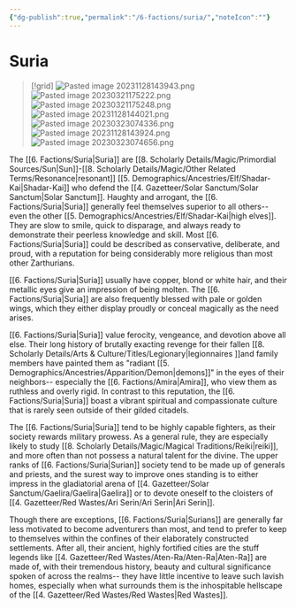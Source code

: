 ```yaml
---
{"dg-publish":true,"permalink":"/6-factions/suria/","noteIcon":""}
---
```


# Suria

>[!grid]
>![Pasted image 20231128143943.png](/img/user/x.%20Assets/Attachments/Pasted%20image%2020231128143943.png)
>![Pasted image 20230321175222.png](/img/user/x.%20Assets/Attachments/Pasted%20image%2020230321175222.png)
>![Pasted image 20230321175248.png](/img/user/x.%20Assets/Attachments/Pasted%20image%2020230321175248.png)
>![Pasted image 20231128144021.png](/img/user/x.%20Assets/Attachments/Pasted%20image%2020231128144021.png)
![Pasted image 20230323074336.png](/img/user/x.%20Assets/Attachments/Pasted%20image%2020230323074336.png)
>![Pasted image 20231128143924.png](/img/user/x.%20Assets/Attachments/Pasted%20image%2020231128143924.png)
![Pasted image 20230323074656.png](/img/user/x.%20Assets/Attachments/Pasted%20image%2020230323074656.png)

The [[6. Factions/Suria\|Suria]] are [[8. Scholarly Details/Magic/Primordial Sources/Sun\|Sun]]-[[8. Scholarly Details/Magic/Other Related Terms/Resonance\|resonant]] [[5. Demographics/Ancestries/Elf/Shadar-Kai\|Shadar-Kai]] who defend the [[4. Gazetteer/Solar Sanctum/Solar Sanctum\|Solar Sanctum]]. Haughty and arrogant, the [[6. Factions/Suria\|Suria]] generally feel themselves superior to all others-- even the other [[5. Demographics/Ancestries/Elf/Shadar-Kai\|high elves]]. They are slow to smile, quick to disparage, and always ready to demonstrate their peerless knowledge and skill. Most [[6. Factions/Suria\|Suria]] could be described as conservative, deliberate, and proud, with a reputation for being considerably more religious than most other Zarthurians.

[[6. Factions/Suria\|Suria]] usually have copper, blond or white hair, and their metallic eyes give an impression of being molten. The [[6. Factions/Suria\|Suria]] are also frequently blessed with pale or golden wings, which they either display proudly or conceal magically as the need arises. 

[[6. Factions/Suria\|Suria]] value ferocity, vengeance, and devotion above all else. Their long history of brutally exacting revenge for their fallen [[8. Scholarly Details/Arts & Culture/Titles/Legionary\|legionnaires ]]and family members have painted them as "radiant [[5. Demographics/Ancestries/Apparition/Demon\|demons]]" in the eyes of their neighbors-- especially the [[6. Factions/Amira\|Amira]], who view them as ruthless and overly rigid. In contrast to this reputation, the [[6. Factions/Suria\|Suria]] boast a vibrant spiritual and compassionate culture that is rarely seen outside of their gilded citadels. 

The [[6. Factions/Suria\|Suria]] tend to be highly capable fighters, as their society rewards military prowess. As a general rule, they are especially likely to study [[8. Scholarly Details/Magic/Magical Traditions/Reiki\|reiki]], and more often than not possess a natural talent for the divine. The upper ranks of [[6. Factions/Suria\|Surian]] society tend to be made up of generals and priests, and the surest way to improve ones standing is to either impress in the gladiatorial arena of [[4. Gazetteer/Solar Sanctum/Gaelira/Gaelira\|Gaelira]] or to devote oneself to the cloisters of [[4. Gazetteer/Red Wastes/Ari Serin/Ari Serin\|Ari Serin]].

Though there are exceptions, [[6. Factions/Suria\|Surians]] are generally far less motivated to become adventurers than most, and tend to prefer to keep to themselves within the confines of their elaborately constructed settlements. After all, their ancient, highly fortified cities are the stuff legends like [[4. Gazetteer/Red Wastes/Aten-Ra/Aten-Ra\|Aten-Ra]] are made of, with their tremendous history, beauty and cultural significance spoken of across the realms-- they have little incentive to leave such lavish homes, especially when what surrounds them is the inhospitable hellscape of the [[4. Gazetteer/Red Wastes/Red Wastes\|Red Wastes]]. 


